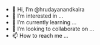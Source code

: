 - 👋 Hi, I’m @hrudayanandkaira
- 👀 I’m interested in ...
- 🌱 I’m currently learning ...
- 💞️ I’m looking to collaborate on ...
- 📫 How to reach me ...

<!---
hrudayanandkaira/hrudayanandkaira is a ✨ special ✨ repository because its `README.md` (this file) appears on your GitHub profile.
You can click the Preview link to take a look at your changes.
--->
